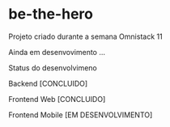 # be-the-hero
Projeto criado durante a semana Omnistack 11

Ainda em desenvovimento ...

Status do desenvolvimeno

Backend [CONCLUIDO]

Frontend Web [CONCLUIDO]

Frontend Mobile [EM DESENVOLVIMENTO]
